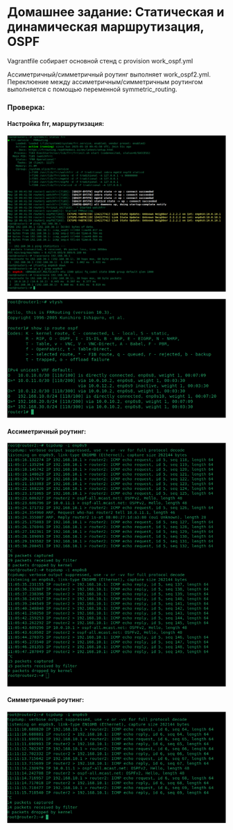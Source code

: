 # Домашнее задание:  Статическая и динамическая маршрутизация, OSPF

Vagrantfile собирает основной стенд с provision work_ospf.yml


Ассиметричный/симметричный роутинг выполняет work_ospf2.yml.
Переклюение между ассиметричным/симметричным роутингом выполняется с помощью переменной symmetric_routing.


### Проверка: ###


#### Настройка frr, маршрутизация: ####

![Image alt](https://github.com/AlexndrVakulenko/homework22/blob/main/01_check_ospf1.png)


![Image alt](https://github.com/AlexndrVakulenko/homework22/blob/main/02_check_ospf2.png)


#### Ассиметричный роутинг: ####

![Image alt](https://github.com/AlexndrVakulenko/homework22/blob/main/03_asyn.png)


#### Симметричный роутинг: ####

![Image alt](https://github.com/AlexndrVakulenko/homework22/blob/main/04_syn.png)
